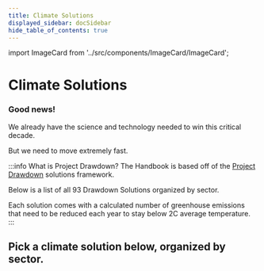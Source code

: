 ```yaml
---
title: Climate Solutions
displayed_sidebar: docSidebar
hide_table_of_contents: true
---
```

import ImageCard from '../src/components/ImageCard/ImageCard';

# Climate Solutions

### Good news!

We already have the science and technology needed to win this critical decade.

But we need to move extremely fast.

:::info What is Project Drawdown?
The Handbook is based off of the [Project Drawdown](drawdown.org) solutions framework.

Below is a list of all 93 Drawdown Solutions organized by sector.

Each solution comes with a calculated number of greenhouse emissions that need to be reduced each year to stay below 2C average temperature.
:::


## **Pick a climate solution below, organized by sector.**

<div style={{ display: 'flex', flexWrap: 'wrap'}}>

  <ImageCard 
        title="Electricity"
        description="In order to electrify everything with zero emissions, we need to upgrade our entire infrastructure"
        imageUrl="img/electricity.png"
        linkUrl="/sector-electricity"
    />
    <ImageCard 
        title="Food, Agriculture, and Land Use"
        description="Food waste, forest protection, meat production, all play a major role"
        imageUrl="img/food-agriculture-and-land-use.jpg"
        linkUrl="sector-food-agriculture-and-land-use"
    />
    <ImageCard 
        title="Industry"
        description="Materials such as cement, steel, and iron all need new manufacturing processes"
        imageUrl="/img/industry.jpg"
        linkUrl="sector-industry"
    />
    <ImageCard 
        title="Transportation"
        description="Electrification as well as the promotion of public transit and urban design"
        imageUrl="/img/transportation.jpeg"
        linkUrl="sector-transportation"
    />
    <ImageCard 
        title="Buildings"
        description="Heating, cooling, electricity and more. All need to be reimagined"
        imageUrl="/img/buildings.jpg"
        linkUrl="sector-buildings"
    />
    <ImageCard 
        title="Land Sinks"
        description="Carbon sequestration through plants, soil, and other living systems"
        imageUrl="/img/land-sinks.jpg"
        linkUrl="sector-land-sinks"
    />
    <ImageCard 
        title="Coastal and Ocean Sinks"
        description="Coastal and ocean sinks can absorb and sequester large amounts of carbon dioxide"
        imageUrl="/img/coastal-and-ocean-sinks.png"
        linkUrl="sector-coastal-and-ocean-sinks"
    />
    <ImageCard 
        title="Engineered Sinks"
        description="Creating new mechanical systems for capturing carbon in addition to natural sinks"
        imageUrl="/img/biochar-production.jpg"
        linkUrl="sector-engineered-sinks"
    />
    <ImageCard 
        title="Health and Education"
        description="Ensuring an equitable transition, building resilience, and fostering informed decision-making"
        imageUrl="/img/healthy-lifestyle.jpg"
        linkUrl="sector-health-and-education"
    />
    <ImageCard 
        title="Climate Adaptation"
        description="We need to quickly adjust and respond to the impacts of climate change"
        imageUrl="/img/adaptation.jpg"
        linkUrl="sector-climate-adaptation"
    />
    <ImageCard 
        title="Media and Journalism"
        description="Essential to drive systemic change, mobilize public support, and hold those in power accountable"
        imageUrl="/img/journalism.jpg"
        linkUrl="sector-media-and-journalism"
    />
    <ImageCard 
        title="Advocacy or Policy"
        description="Ensuring we have enough funding and political support. Reforming bureaucratic systems that slow down progress"
        imageUrl="/img/advocacy-and-policy.jpg"
        linkUrl="sector-advocacy-or-policy"
    />

</div>